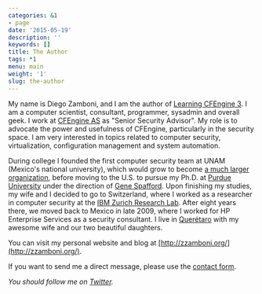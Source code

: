 ```yaml
---
categories: &1
- page
date: '2015-05-19'
description: ''
keywords: []
title: The Author
tags: *1
menu: main
weight: '1'
slug: the-author
---
```



My name is Diego Zamboni, and I am the author of [Learning CFEngine 3](http://shop.oreilly.com/product/0636920022022.do). I am a computer scientist, consultant, programmer, sysadmin and overall geek. I work at [CFEngine AS](http://cfengine.com/) as "Senior Security Advisor". My role is to advocate the power and usefulness of CFEngine, particularly in the security space. I am very interested in topics related to computer security, virtualization, configuration management and system automation.


During college I founded the first computer security team at UNAM (Mexico's national university), which would grow to become [a much larger organization](http://www.seguridad.unam.mx/), before moving to the U.S. to pursue my Ph.D. at [Purdue University](http://www.cerias.purdue.edu/) under the direction of [Gene Spafford](http://spaf.cerias.purdue.edu/). Upon finishing my studies, my wife and I decided to go to Switzerland, where I worked as a researcher in computer security at the [IBM Zurich Research Lab](http://www.zurich.ibm.com/). After eight years there, we moved back to Mexico in late 2009, where I worked for HP Enterprise Services as a security consultant. I live in [Quer&eacute;taro](http://en.wikipedia.org/wiki/Quer%C3%A9taro,_Quer%C3%A9taro) with my awesome wife and our two beautiful daughters.


You can visit my personal website and blog at [http://zzamboni.org/](http://zzamboni.org/).


If you want to send me a direct message, please use the [contact form](contact.html).


*You should follow me on [Twitter](http://twitter.com/zzamboni).*


